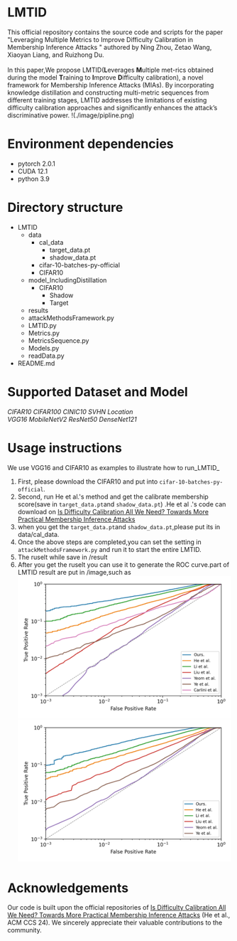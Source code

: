 # LMTID
This official repository contains the source code and scripts for the paper "Leveraging Multiple Metrics to Improve Difficulty Calibration in Membership Inference Attacks " authored by Ning Zhou, Zetao Wang, Xiaoyan Liang, and Ruizhong Du.<br/><br/>
In this paper,We propose  LMTID(**L**everages **M**ultiple met-rics obtained during the model **T**raining to **I**mprove **D**ifficulty calibration), a novel framework for Membership Inference Attacks (MIAs). By incorporating knowledge distillation and constructing multi-metric sequences from different training stages, LMTID addresses the limitations of existing difficulty calibration approaches and significantly enhances the attack’s discriminative power.
!(./image/pipline.png)
# Environment dependencies
- pytorch 2.0.1
- CUDA 12.1
- python 3.9
# Directory structure
+ LMTID
  + data
    + cal_data
      - target_data.pt
      - shadow_data.pt
    + cifar-10-batches-py-official
    + CIFAR10
  + model_IncludingDistillation
    + CIFAR10
      - Shadow
      - Target
  + results 
  + attackMethodsFramework.py
  + LMTID.py
  + Metrics.py
  + MetricsSequence.py
  + Models.py
  + readData.py
+ README.md
# Supported Dataset and Model
_CIFAR10 CIFAR100 CINIC10 SVHN Location<br/>VGG16 MobileNetV2 ResNet50 DenseNet121_
# Usage instructions
We use VGG16 and CIFAR10 as examples to illustrate how to run_LMTID_<br/>
1. First, please download the CIFAR10 and put into `cifar-10-batches-py-official`.
2. Second, run He et al.'s method and get the calibrate membership score(save in `target_data.pt`and `shadow_data.pt`) .He et al .'s code can download on [Is Difficulty Calibration All We Need? Towards More Practical Membership Inference Attacks](https://github.com/T0hsakar1n/RAPID)
3. when you get the `target_data.pt`and `shadow_data.pt`,please put its in data/cal_data.
4. Once the above steps are completed,you can set the setting in `attackMethodsFramework.py` and run it to start the entire LMTID.
5. The ruselt while save in /result
6. After you get the ruselt you can use it to generate the ROC curve.part of LMTID result are put in /image,such as ![vgg16_cifar10](./image/vgg16_cifar10.png)![MobileNetV2_cifar10](./image/MobileNetV2_cifar10.png)
# Acknowledgements
Our code is built upon the official repositories of [Is Difficulty Calibration All We Need? Towards More Practical
 Membership Inference Attacks](https://github.com/T0hsakar1n/RAPID) (He et al., ACM CCS 24). We sincerely appreciate their valuable contributions to the community.
